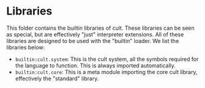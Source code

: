 # Libraries

This folder contains the builtin libraries of cult. These libraries can be seen as special, but are effectively "just" interpreter extensions. All of these libraries are designed to be used with the "builtin" loader. We list the libraries below:

* `builtin:cult.system`: This is the cult system, all the symbols required for the language to function. This is always imported automatically.
* `builtin:cult.core`: This is a meta module importing the core cult library, effectively the "standard" library.

